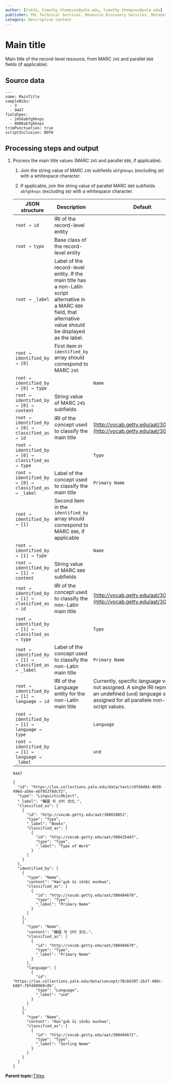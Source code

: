 ```yaml
---
author: [tt434, timothy.thompson@yale.edu, timothy.thompson@yale.edu]
publisher: YUL Technical Services, Resource Discovery Services, Metadata Services Unit
category: Descriptive content
---
```


# Main title

Main title of the record-level resource, from MARC `245` and parallel `880` fields \(if applicable\).

## Source data

```
---
name: MainTitle
sampleBibs:
  - 3
  - 9447
fieldSpec:
  - 2456abfghknps
  - 8806abfghknps
trimPunctuation: true
scriptInclusion: BOTH
```

## Processing steps and output

1.  Process the main title values \(MARC `245` and parallel `880`, if applicable\).

    1.  Join the string value of MARC `245` subfields `abfghknps` \(excluding `$6`\) with a whitespace character.

    2.  If applicable, join the string value of parallel MARC `880` subfields `abfghknps` \(excluding `$6`\) with a whitespace character.

    |JSON structure|Description|Default|
    |--------------|-----------|-------|
    |`root → id`|IRI of the record-level entity||
    |`root → type`|Base class of the record-level entity| |
    |`root → _label`|Label of the record-level entity. If the main title has a non-Latin script alternative in a MARC `880` field, that alternative value should be displayed as the label.| |
    |`root → identified_by → [0]`|First item in `identified_by` array should correspond to MARC `245`| |
    |`root → identified_by → [0] → type`| |`Name`|
    |`root → identified_by → [0] → content`|String value of MARC `245` subfields| |
    |`root → identified_by → [0] → classified_as → id`|IRI of the concept used to classify the main title|[http://vocab.getty.edu/aat/300404670](http://vocab.getty.edu/aat/300404670)|
    |`root → identified_by → [0] → classified_as → type`| |`Type`|
    |`root → identified_by → [0] → classified_as → _label`|Label of the concept used to classify the main title|`Primary Name`|
    |`root → identified_by → [1]`|Second item in the `identified_by` array should correspond to MARC `880`, if applicable| |
    |`root → identified_by → [1] → type`| |`Name`|
    |`root → identified_by → [1] → content`|String value of MARC `880` subfields| |
    |`root → identified_by → [1] → classified_as → id`|IRI of the concept used to classify the non-Latin main title|[http://vocab.getty.edu/aat/300404670](http://vocab.getty.edu/aat/300404670)|
    |`root → identified_by → [1] → classified_as → type`| |`Type`|
    |`root → identified_by → [1] → classified_as → _label`|Label of the concept used to classify the non-Latin main title|`Primary Name`|
    |`root → identified_by → [1] → language → id`|IRI of the Language entity for the non-Latin main title|Currently, specific language values are not assigned. A single IRI representing an undefined \(`und`\) language should be assigned for all parallele non-Latin script values.|
    |`root → identified_by → [1] → language → type`| |`Language`|
    |`root → identified_by → [1] → language → _label`| |`und`|

    `9447`

    ```
    {
      "id": "https://lux.collections.yale.edu/data/text/c0fd4d84-4b50-496d-a56e-ebf952f8dcf2",
      "type": "LinguisticObject",
      "_label": "韓國 의 선비 文化.",
      "classified_as": [
        {
          "id": "http://vocab.getty.edu/aat/300028051",
          "type": "Type",
          "_label": "Books",
          "classified_as": [
            {
              "id": "http://vocab.getty.edu/aat/300435443",
              "type": "Type",
              "_label": "Type of Work"
            }
          ]
        }
      ],
      "identified_by": [
        {
          "type": "Name",
          "content": "Hanʼguk ŭi sŏnbi munhwa",
          "classified_as": [
            {
              "id": "http://vocab.getty.edu/aat/300404670",
              "type": "Type",
              "_label": "Primary Name"
            }
          ]
        },
        {
          "type": "Name",
          "content": "韓國 의 선비 文化.",
          "classified_as": [
            {
              "id": "http://vocab.getty.edu/aat/300404670",
              "type": "Type",
              "_label": "Primary Name"
            }
          ],
          "language": [
            {
              "id": "https://lux.collections.yale.edu/data/concept/70cb6397-2b2f-400c-b887-70fd80969c8b",
              "type": "Language",
              "_label": "und"
            }
          ]
        },
        {
          "type": "Name",
          "content": "Hanʼguk ŭi sŏnbi munhwa",
          "classified_as": [
            {
              "id": "http://vocab.getty.edu/aat/300404672",
              "type": "Type",
              "_label": "Sorting Name"
            }
          ]
        }
      ]
    }
    ```


**Parent topic:**[Titles](../../concepts/titles.md)

